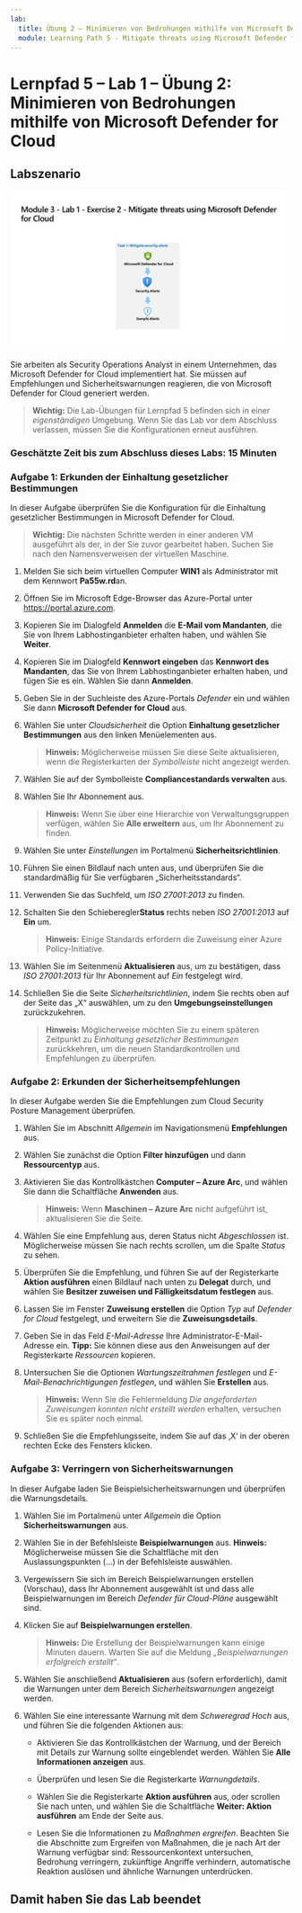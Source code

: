 ```yaml
---
lab:
  title: Übung 2 – Minimieren von Bedrohungen mithilfe von Microsoft Defender for Cloud
  module: Learning Path 5 - Mitigate threats using Microsoft Defender for Cloud
---
```


# Lernpfad 5 – Lab 1 – Übung 2: Minimieren von Bedrohungen mithilfe von Microsoft Defender for Cloud

## Labszenario

![Übersicht über Lab.](../Media/SC-200-Lab_Diagrams_Mod3_L1_Ex2.png)

Sie arbeiten als Security Operations Analyst in einem Unternehmen, das Microsoft Defender for Cloud implementiert hat. Sie müssen auf Empfehlungen und Sicherheitswarnungen reagieren, die von Microsoft Defender for Cloud generiert werden.

>**Wichtig:** Die Lab-Übungen für Lernpfad 5 befinden sich in einer *eigenständigen* Umgebung. Wenn Sie das Lab vor dem Abschluss verlassen, müssen Sie die Konfigurationen erneut ausführen.

### Geschätzte Zeit bis zum Abschluss dieses Labs: 15 Minuten

### Aufgabe 1: Erkunden der Einhaltung gesetzlicher Bestimmungen

In dieser Aufgabe überprüfen Sie die Konfiguration für die Einhaltung gesetzlicher Bestimmungen in Microsoft Defender for Cloud. 

>**Wichtig:** Die nächsten Schritte werden in einer anderen VM ausgeführt als der, in der Sie zuvor gearbeitet haben. Suchen Sie nach den Namensverweisen der virtuellen Maschine.

1. Melden Sie sich beim virtuellen Computer **WIN1** als Administrator mit dem Kennwort **Pa55w.rd**an.  

1. Öffnen Sie im Microsoft Edge-Browser das Azure-Portal unter <https://portal.azure.com>.

1. Kopieren Sie im Dialogfeld **Anmelden** die **E-Mail vom Mandanten**, die Sie von Ihrem Labhostinganbieter erhalten haben, und wählen Sie **Weiter**.

1. Kopieren Sie im Dialogfeld **Kennwort eingeben** das **Kennwort des Mandanten**, das Sie von Ihrem Labhostinganbieter erhalten haben, und fügen Sie es ein. Wählen Sie dann **Anmelden**.

1. Geben Sie in der Suchleiste des Azure-Portals *Defender* ein und wählen Sie dann **Microsoft Defender for Cloud** aus.

1. Wählen Sie unter *Cloudsicherheit* die Option **Einhaltung gesetzlicher Bestimmungen** aus den linken Menüelementen aus.

    >**Hinweis:** Möglicherweise müssen Sie diese Seite aktualisieren, wenn die Registerkarten der *Symbolleiste* nicht angezeigt werden.

1. Wählen Sie auf der Symbolleiste **Compliancestandards verwalten** aus.

1. Wählen Sie Ihr Abonnement aus.

    >**Hinweis:** Wenn Sie über eine Hierarchie von Verwaltungsgruppen verfügen, wählen Sie **Alle erweitern** aus, um Ihr Abonnement zu finden.

1. Wählen Sie unter *Einstellungen* im Portalmenü **Sicherheitsrichtlinien**.

1. Führen Sie einen Bildlauf nach unten aus, und überprüfen Sie die standardmäßig für Sie verfügbaren „Sicherheitsstandards“.

1. Verwenden Sie das Suchfeld, um *ISO 27001:2013* zu finden.

1. Schalten Sie den Schieberegler**Status** rechts neben *ISO 27001:2013* auf **Ein** um.

    >**Hinweis:** Einige Standards erfordern die Zuweisung einer Azure Policy-Initiative.

1. Wählen Sie im Seitenmenü **Aktualisieren** aus, um zu bestätigen, dass *ISO 27001:2013* für Ihr Abonnement auf *Ein* festgelegt wird.

1. Schließen Sie die Seite *Sicherheitsrichtlinien*, indem Sie rechts oben auf der Seite das „X“ auswählen, um zu den **Umgebungseinstellungen** zurückzukehren.

    >**Hinweis:** Möglicherweise möchten Sie zu einem späteren Zeitpunkt zu *Einhaltung gesetzlicher Bestimmungen* zurückkehren, um die neuen Standardkontrollen und Empfehlungen zu überprüfen.

### Aufgabe 2: Erkunden der Sicherheitsempfehlungen

In dieser Aufgabe werden Sie die Empfehlungen zum Cloud Security Posture Management überprüfen.

1. Wählen Sie im Abschnitt *Allgemein* im Navigationsmenü **Empfehlungen** aus.

1. Wählen Sie zunächst die Option **Filter hinzufügen** und dann **Ressourcentyp** aus.

1. Aktivieren Sie das Kontrollkästchen **Computer – Azure Arc**, und wählen Sie dann die Schaltfläche **Anwenden** aus.

    >**Hinweis:** Wenn **Maschinen – Azure Arc** nicht aufgeführt ist, aktualisieren Sie die Seite.

1. Wählen Sie eine Empfehlung aus, deren Status nicht *Abgeschlossen* ist. Möglicherweise müssen Sie nach rechts scrollen, um die Spalte *Status* zu sehen.

1. Überprüfen Sie die Empfehlung, und führen Sie auf der Registerkarte **Aktion ausführen** einen Bildlauf nach unten zu **Delegat** durch, und wählen Sie **Besitzer zuweisen und Fälligkeitsdatum festlegen** aus.

1. Lassen Sie im Fenster **Zuweisung erstellen** die Option *Typ* auf *Defender for Cloud* festgelegt, und erweitern Sie die **Zuweisungsdetails**.

1. Geben Sie in das Feld *E-Mail-Adresse* Ihre Administrator-E-Mail-Adresse ein. **Tipp:** Sie können diese aus den Anweisungen auf der Registerkarte *Ressourcen* kopieren.

1. Untersuchen Sie die Optionen *Wartungszeitrahmen festlegen* und *E-Mail-Benachrichtigungen festlegen*, und wählen Sie **Erstellen** aus.

    >**Hinweis:** Wenn Sie die Fehlermeldung *Die angeforderten Zuweisungen konnten nicht erstellt werden* erhalten, versuchen Sie es später noch einmal.

1. Schließen Sie die Empfehlungsseite, indem Sie auf das ‚X‘ in der oberen rechten Ecke des Fensters klicken.


### Aufgabe 3: Verringern von Sicherheitswarnungen

In dieser Aufgabe laden Sie Beispielsicherheitswarnungen und überprüfen die Warnungsdetails.


1. Wählen Sie im Portalmenü unter *Allgemein* die Option **Sicherheitswarnungen** aus.

1. Wählen Sie in der Befehlsleiste **Beispielwarnungen** aus. **Hinweis:** Möglicherweise müssen Sie die Schaltfläche mit den Auslassungspunkten (...) in der Befehlsleiste auswählen.

1. Vergewissern Sie sich im Bereich Beispielwarnungen erstellen (Vorschau), dass Ihr Abonnement ausgewählt ist und dass alle Beispielwarnungen im Bereich *Defender für Cloud-Pläne* ausgewählt sind.

1. Klicken Sie auf **Beispielwarnungen erstellen**.  

    >**Hinweis:** Die Erstellung der Beispielwarnungen kann einige Minuten dauern. Warten Sie auf die Meldung *„Beispielwarnungen erfolgreich erstellt“*.

1. Wählen Sie anschließend **Aktualisieren** aus (sofern erforderlich), damit die Warnungen unter dem Bereich *Sicherheitswarnungen* angezeigt werden.

1. Wählen Sie eine interessante Warnung mit dem *Schweregrad* *Hoch* aus, und führen Sie die folgenden Aktionen aus:

    - Aktivieren Sie das Kontrollkästchen der Warnung, und der Bereich mit Details zur Warnung sollte eingeblendet werden. Wählen Sie **Alle Informationen anzeigen** aus.

    - Überprüfen und lesen Sie die Registerkarte *Warnungdetails*.

    - Wählen Sie die Registerkarte **Aktion ausführen** aus, oder scrollen Sie nach unten, und wählen Sie die Schaltfläche **Weiter: Aktion ausführen** am Ende der Seite aus.

    - Lesen Sie die Informationen zu *Maßnahmen ergreifen*. Beachten Sie die Abschnitte zum Ergreifen von Maßnahmen, die je nach Art der Warnung verfügbar sind: Ressourcenkontext untersuchen, Bedrohung verringern, zukünftige Angriffe verhindern, automatische Reaktion auslösen und ähnliche Warnungen unterdrücken.

## Damit haben Sie das Lab beendet
